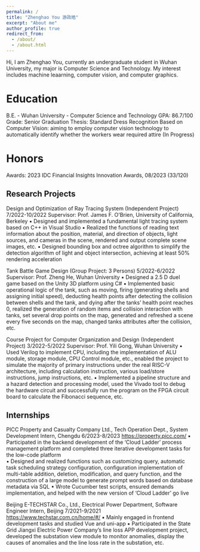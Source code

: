 ```yaml
---
permalink: /
title: "Zhenghao You 游政皓"
excerpt: "About me"
author_profile: true
redirect_from: 
  - /about/
  - /about.html
---
```


Hi, I am Zhenghao You, currently an undergraduate student in Wuhan University, my major is Computer Science and Technology. My interest includes machine leaarning, computer vision, and computer graphics.

Education
======
B.E. - Wuhan University - Computer Science and Technology
GPA: 86.7/100
Grade: Senior
Graduation Thesis: Standard Dress Recognition Based on Computer Vision: aiming to employ computer vision technology to automatically identify whether the workers wear required attire (In Progress)

Honors
======
Awards: 2023 IDC Financial Insights Innovation Awards, 08/2023 (33/120)

Research Projects
------
Design and Optimization of Ray Tracing System (Independent Project)                              7/2022-10/2022
Supervisor: Prof. James F. O'Brien, University of California, Berkeley
▪	Designed and implemented a fundamental light tracing system based on C++ in Visual Studio
▪	Realized the functions of reading text information about the position, material, and direction of objects, light sources, and cameras in the scene, rendered and output complete scene images, etc.
▪	Designed bounding box and octree algorithm to simplify the detection algorithm of light and object intersection, achieving at least 50% rendering acceleration

Tank Battle Game Design (Group Project: 3 Persons)                                               5/2022-6/2022
Supervisor: Prof. Zheng He, Wuhan University
▪	Designed a 2.5 D duel game based on the Unity 3D platform using C#
▪	Implemented basic operational logic of the tank, such as moving, firing (generating shells and assigning initial speed), deducting health points after detecting the collision between shells and the tank, and dying after the tanks’ health point reaches 0, realized the generation of random items and collision interaction with tanks, set several drop points on the map, generated and refreshed a scene every five seconds on the map, changed tanks attributes after the collision, etc.

Course Project for Computer Organization and Design (Independent Project)                          3/2022-5/2022
Supervisor: Prof. Yili Gong, Wuhan University
▪	Used Verilog to implement CPU, including the implementation of ALU module, storage module, CPU Control module, etc., enabled the project to simulate the majority of primary instructions under the real RISC-V architecture, including calculation instruction, various load/store instructions, jump instructions, etc.
▪	Implemented a pipeline structure and a hazard detection and processing model, used the Vivado tool to debug the hardware circuit and successfully run the program on the FPGA circuit board to calculate the Fibonacci sequence, etc.


Internships
------
PICC Property and Casualty Company Ltd., Tech Operation Dept., System Development Intern, Chengdu   6/2023-8/2023
https://property.picc.com/
▪	Participated in the backend development of the ‘Cloud Ladder’ process management platform and completed three iterative development tasks for the low-code platform  
▪	Designed and realized functions such as customizing query, automatic task scheduling strategy configuration, configuration implementation of multi-table addition, deletion, modification, and query function, and the construction of a large model to generate prompt words based on database metadata via SQL
▪	Wrote Cucumber test scripts, ensured demands implementation, and helped with the new version of ‘Cloud Ladder’ go live

Beijing E-TECHSTAR Co., Ltd., Electrical Power Department, Software Engineer Intern, Beijing          7/2021-9/2021
https://www.techstar.com.cn/home/#/
▪	Mainly engaged in frontend development tasks and studied Vue and uni-app
▪	Participated in the State Grid Jiangxi Electric Power Company’s line loss APP development project, developed the substation view module to monitor anomalies, display the causes of anomalies and the line loss rate in the substation, etc.
